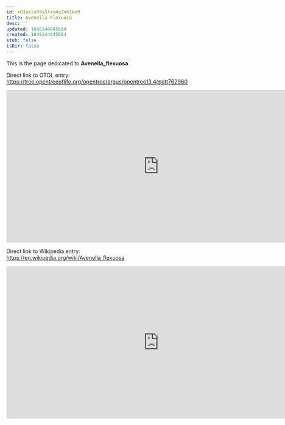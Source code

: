 ```yaml
---
id: x03aklu99s5fxo4q2nh1ko9
title: Avenella Flexuosa
desc: ''
updated: 1648144045664
created: 1648144045664
stub: false
isDir: false
---
```

This is the page dedicated to **Avenella_flexuosa**


Direct link to OTOL entry: https://tree.opentreeoflife.org/opentree/argus/opentree13.4@ott762960



<html>
    <body>
    <iframe src="https://tree.opentreeoflife.org/opentree/argus/opentree13.4@ott762960"
    width="800" height="400" frameborder="0" allowfullscreen> </iframe>
    </body>
</html>
    


Direct link to Wikipedia entry: https://en.wikipedia.org/wiki/Avenella_flexuosa



<html>
    <body>
    <iframe src="https://en.wikipedia.org/wiki/Avenella_flexuosa"
    width="800" height="400" frameborder="0" allowfullscreen> </iframe>
    </body>
</html>
    
